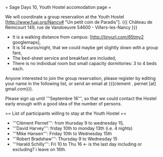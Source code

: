 = Sage Days 10, Youth Hostel accomodation page =

We will coordinate a group reservation at the Youth Hostel [http://www.fuaj.org/Nancy# "Un petit coin de Paradis"].
{{{
Château de Rémicourt
149, rue de Vandoeuvre
54600 - Villers-les-Nancy
}}}

 * It is a walking distance from campus: [http://tinyurl.com/65tmy2 googlemaps],
 * It is 14 euros/night, that we could maybe get slightly down with a group fare,
 * The bed-sheet service and breakfast are included,
 * There is no individual room but small capacity dormitories: 3 to 4 beds each.

Anyone interested to join the group reservation, please register by editing your name in the following list, or send an email at {{{clement . pernet [at] gmail.com}}}.

Please sign up until '''Septembre 16''', so that we could contact the Hostel early enough with a good idea of the number of persons.

== List of participants willing to stay at the Youth Hostel ==

 * '''Clément Pernet''': from thursday 9 to wednesday 15,
 * '''David Harvey''': friday 10th to monday 13th (i.e. 4 nights)
 * '''Mike Hansen''': Friday 10th to Wednesday 15th
 * '''Robert Bradshaw''': Thursday 9 to Wednesday 15
 * '''Harald Schilly''': Fri 10 to Thu 16 <- is the last day including or excluding? i leave on 16th.
